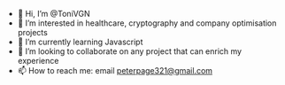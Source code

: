 - 👋 Hi, I’m @ToniVGN
- 👀 I’m interested in healthcare, cryptography and company optimisation projects
- 🌱 I’m currently learning Javascript
- 💞️ I’m looking to collaborate on any project that can enrich my experience
- 📫 How to reach me: email peterpage321@gmail.com

<!---
ToniVGN/ToniVGN is a ✨ special ✨ repository because its `README.md` (this file) appears on your GitHub profile.
You can click the Preview link to take a look at your changes.
--->

